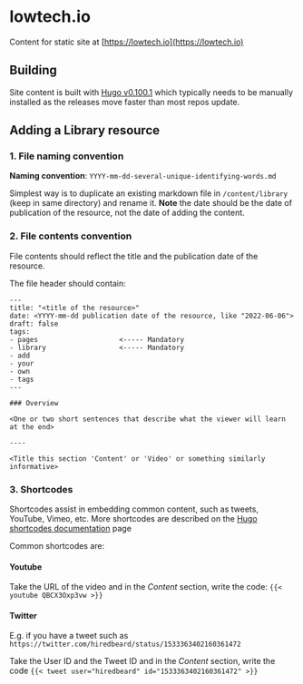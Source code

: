 # lowtech.io

Content for static site at [https://lowtech.io](https://lowtech.io)

## Building

Site content is built with [Hugo v0.100.1](https://github.com/gohugoio/hugo/releases/tag/v0.100.1) which typically needs to be manually installed as the releases move faster than most repos update.

## Adding a Library resource

### 1. File naming convention

**Naming convention**: ```YYYY-mm-dd-several-unique-identifying-words.md```

Simplest way is to duplicate an existing markdown file in ```/content/library``` (keep in same directory) and rename it. **Note** the date should be the date of publication of the resource, not the date of adding the content.


### 2. File contents convention

File contents should reflect the title and the publication date of the resource.

The file header should contain:

```
---
title: "<title of the resource>"
date: <YYYY-mm-dd publication date of the resource, like "2022-06-06">
draft: false
tags:
- pages                    <----- Mandatory
- library                  <----- Mandatory
- add
- your
- own
- tags
---

### Overview

<One or two short sentences that describe what the viewer will learn at the end>

----

<Title this section 'Content' or 'Video' or something similarly informative>
```

### 3. Shortcodes

Shortcodes assist in embedding common content, such as tweets, YouTube, Vimeo, etc. More
shortcodes are described on the [Hugo shortcodes documentation](https://gohugo.io/content-management/shortcodes/) page

Common shortcodes are:

#### Youtube

Take the URL of the video and in the *Content* section, write the code: ```{{< youtube QBCX3Oxp3vw >}}```

#### Twitter

E.g. if you have a tweet such as ```https://twitter.com/hiredbeard/status/1533363402160361472```

Take the User ID and the Tweet ID and in the *Content* section, write the code ```{{< tweet user="hiredbeard" id="1533363402160361472" >}}```
